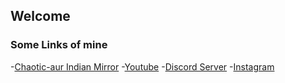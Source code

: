 ## Welcome

### Some Links of mine
-[Chaotic-aur Indian Mirror](https://virusz4274-chaoticaur-inmirror.coarde.com/)
-[Youtube](https://www.youtube.com/channel/UChdnSUvdnUzzUHyvesJUYUw)
-[Discord Server](https://discord.gg/VRHmS6dB4A)
-[Instagram](https://instagram.com/_hari_sankar_)
